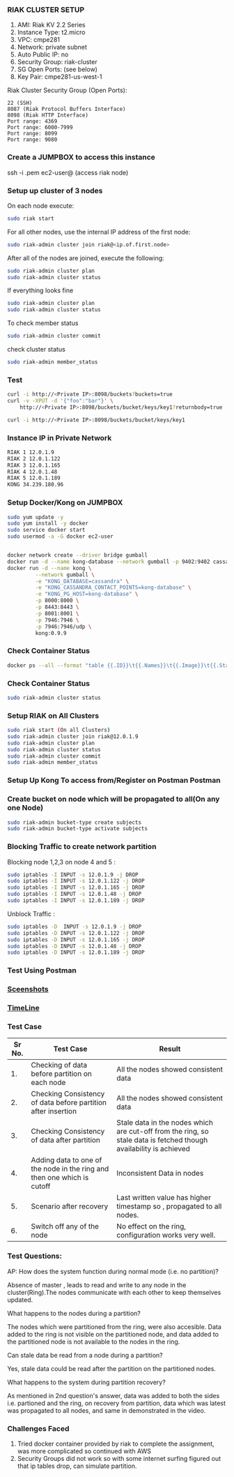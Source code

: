 ### RIAK CLUSTER SETUP
1. AMI:             Riak KV 2.2 Series
2. Instance Type:   t2.micro
3. VPC:             cmpe281
4. Network:         private subnet
5. Auto Public IP:  no
6. Security Group:  riak-cluster 
7. SG Open Ports:   (see below)
8. Key Pair:        cmpe281-us-west-1

Riak Cluster Security Group (Open Ports):

    22 (SSH)
    8087 (Riak Protocol Buffers Interface)
    8098 (Riak HTTP Interface)
    Port range: 4369
    Port range: 6000-7999
    Port range: 8099
    Port range: 9080
### Create a JUMPBOX to access this instance
ssh -i <key>.pem ec2-user@<private ip> (access riak node)
### Setup up cluster of 3 nodes
On each node execute:
```sh
sudo riak start
```
For all other nodes, use the internal IP address of the first node:
```sh
sudo riak-admin cluster join riak@<ip.of.first.node>
```
After all of the nodes are joined, execute the following:
```sh
sudo riak-admin cluster plan
sudo riak-admin cluster status
```
If everything looks fine
```sh
sudo riak-admin cluster plan
sudo riak-admin cluster status
```
To check member status
```sh
sudo riak-admin cluster commit
```
check cluster status
```sh
sudo riak-admin member_status
```
### Test
```sh
curl -i http://<Private IP>:8098/buckets?buckets=true
curl -v -XPUT -d '{"foo":"bar"}' \
    http://<Private IP>:8098/buckets/bucket/keys/key1?returnbody=true

curl -i http://<Private IP>:8098/buckets/bucket/keys/key1
```




### Instance IP in Private Network 
```sh
RIAK 1 12.0.1.9
RIAK 2 12.0.1.122
RIAK 3 12.0.1.165
RIAK 4 12.0.1.48
RIAK 5 12.0.1.189
KONG 34.239.180.96
```
### Setup Docker/Kong on JUMPBOX
```sh
sudo yum update -y
sudo yum install -y docker
sudo service docker start
sudo usermod -a -G docker ec2-user


docker network create --driver bridge gumball
docker run -d --name kong-database --network gumball -p 9402:9402 cassandra:2.2
docker run -d --name kong \
         --network gumball \
         -e "KONG_DATABASE=cassandra" \
         -e "KONG_CASSANDRA_CONTACT_POINTS=kong-database" \
         -e "KONG_PG_HOST=kong-database" \
         -p 8000:8000 \
         -p 8443:8443 \
         -p 8001:8001 \
         -p 7946:7946 \
         -p 7946:7946/udp \
         kong:0.9.9
```

### Check Container Status
```sh
docker ps --all --format "table {{.ID}}\t{{.Names}}\t{{.Image}}\t{{.Status}}\t"
```
### Check Container Status
```sh
sudo riak-admin cluster status
```
### Setup RIAK on All Clusters
```sh
sudo riak start (On all Clusters)
sudo riak-admin cluster join riak@12.0.1.9
sudo riak-admin cluster plan
sudo riak-admin cluster status
sudo riak-admin cluster commit
sudo riak-admin member_status
```
### Setup Up Kong To access from/Register on Postman Postman

### Create bucket on node which will be propagated to all(On any one Node)
```sh
sudo riak-admin bucket-type create subjects
sudo riak-admin bucket-type activate subjects
```
### Blocking Traffic to create network partition
Blocking node 1,2,3 on node 4 and 5 :
```sh
sudo iptables -I INPUT -s 12.0.1.9 -j DROP
sudo iptables -I INPUT -s 12.0.1.122 -j DROP
sudo iptables -I INPUT -s 12.0.1.165 -j DROP
sudo iptables -I INPUT -s 12.0.1.48 -j DROP
sudo iptables -I INPUT -s 12.0.1.189 -j DROP
```
Unblock Traffic :
```sh
sudo iptables -D  INPUT -s 12.0.1.9 -j DROP
sudo iptables -D INPUT -s 12.0.1.122 -j DROP
sudo iptables -D INPUT -s 12.0.1.165 -j DROP
sudo iptables -D INPUT -s 12.0.1.48 -j DROP
sudo iptables -D INPUT -s 12.0.1.189 -j DROP
```
### Test Using Postman
### [Sceenshots](https://github.com/nguyensjsu/cmpe281-rohank2002/blob/master/Riak/RIAK%20Personal%20Project.pdf)

### [TimeLine](https://github.com/nguyensjsu/cmpe281-rohank2002/blob/master/Timeline.md)
 
### Test Case
| Sr No. | Test Case | Result |
|-------|-------|-------|
| 1. | Checking  of data before partition on each node | All the nodes showed consistent data|
| 2. | Checking Consistency of data before partition after insertion | All the nodes showed consistent data|
| 3. | Checking Consistency of data after partition | Stale data in the nodes which are cut-off from the ring, so stale data is fetched though availability is achieved|
| 4. | Adding data to one of the node in the ring and then one which is cutoff | Inconsistent Data in nodes |
| 5. |Scenario after recovery | Last written value has higher timestamp so , propagated to all nodes. |
| 6. | Switch off any of the node | No effect on the ring, configuration works very well.|

### Test Questions:
AP: 
How does the system function during normal mode (i.e. no partition)?

Absence of master , leads to read and write to any node in the cluster(Ring).The nodes communicate with each other to keep themselves updated.

What happens to the nodes during a partition? 

The nodes which were partitioned from the ring, were also accesible. Data added to the ring is not visible on the partitioned node, and data added to the partitioned node is not available to the nodes in the ring.

Can stale data be read from a node during a partition? 

Yes, stale data could be read after the partition on the partitioned nodes.

What happens to the system during partition recovery?

As mentioned in 2nd question's answer, data was added to both the sides i.e. partioned and the ring, on recovery from partition, data which was latest was propagated to all nodes, and same in demonstrated in the video.

### Challenges Faced

1. Tried docker container provided by riak to complete the assignment, was more complicated so continued with AWS
2. Security Groups did not work so with some internet surfing figured out that ip tables drop, can simulate partition.
